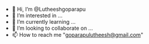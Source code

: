 - 👋 Hi, I’m @Lutheeshgoparapu
- 👀 I’m interested in ...
- 🌱 I’m currently learning ...
- 💞️ I’m looking to collaborate on ...
- 📫 How to reach me "goparapulutheesh@gmail.com"

<!---
Lutheeshgoparapu/Lutheeshgoparapu is a ✨ special ✨ repository because its `README.md` (this file) appears on your GitHub profile.
You can click the Preview link to take a look at your changes.
--->
